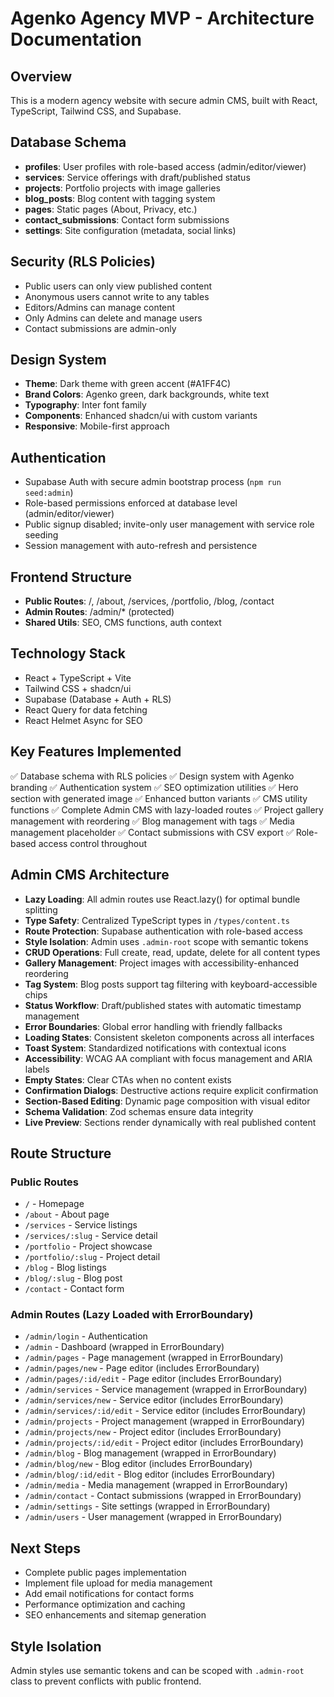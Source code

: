 # Agenko Agency MVP - Architecture Documentation

## Overview
This is a modern agency website with secure admin CMS, built with React, TypeScript, Tailwind CSS, and Supabase.

## Database Schema
- **profiles**: User profiles with role-based access (admin/editor/viewer)
- **services**: Service offerings with draft/published status
- **projects**: Portfolio projects with image galleries
- **blog_posts**: Blog content with tagging system
- **pages**: Static pages (About, Privacy, etc.)
- **contact_submissions**: Contact form submissions
- **settings**: Site configuration (metadata, social links)

## Security (RLS Policies)
- Public users can only view published content
- Anonymous users cannot write to any tables
- Editors/Admins can manage content
- Only Admins can delete and manage users
- Contact submissions are admin-only

## Design System
- **Theme**: Dark theme with green accent (#A1FF4C)
- **Brand Colors**: Agenko green, dark backgrounds, white text
- **Typography**: Inter font family
- **Components**: Enhanced shadcn/ui with custom variants
- **Responsive**: Mobile-first approach

## Authentication
- Supabase Auth with secure admin bootstrap process (`npm run seed:admin`)
- Role-based permissions enforced at database level (admin/editor/viewer)
- Public signup disabled; invite-only user management with service role seeding
- Session management with auto-refresh and persistence

## Frontend Structure
- **Public Routes**: /, /about, /services, /portfolio, /blog, /contact
- **Admin Routes**: /admin/* (protected)
- **Shared Utils**: SEO, CMS functions, auth context

## Technology Stack
- React + TypeScript + Vite
- Tailwind CSS + shadcn/ui
- Supabase (Database + Auth + RLS)
- React Query for data fetching
- React Helmet Async for SEO

## Key Features Implemented
✅ Database schema with RLS policies
✅ Design system with Agenko branding
✅ Authentication system
✅ SEO optimization utilities
✅ Hero section with generated image
✅ Enhanced button variants
✅ CMS utility functions
✅ Complete Admin CMS with lazy-loaded routes
✅ Project gallery management with reordering
✅ Blog management with tags
✅ Media management placeholder
✅ Contact submissions with CSV export
✅ Role-based access control throughout

## Admin CMS Architecture
- **Lazy Loading**: All admin routes use React.lazy() for optimal bundle splitting
- **Type Safety**: Centralized TypeScript types in `/types/content.ts`
- **Route Protection**: Supabase authentication with role-based access
- **Style Isolation**: Admin uses `.admin-root` scope with semantic tokens
- **CRUD Operations**: Full create, read, update, delete for all content types
- **Gallery Management**: Project images with accessibility-enhanced reordering
- **Tag System**: Blog posts support tag filtering with keyboard-accessible chips
- **Status Workflow**: Draft/published states with automatic timestamp management
- **Error Boundaries**: Global error handling with friendly fallbacks
- **Loading States**: Consistent skeleton components across all interfaces
- **Toast System**: Standardized notifications with contextual icons
- **Accessibility**: WCAG AA compliant with focus management and ARIA labels
- **Empty States**: Clear CTAs when no content exists
- **Confirmation Dialogs**: Destructive actions require explicit confirmation
- **Section-Based Editing**: Dynamic page composition with visual editor
- **Schema Validation**: Zod schemas ensure data integrity
- **Live Preview**: Sections render dynamically with real published content

## Route Structure
### Public Routes
- `/` - Homepage
- `/about` - About page
- `/services` - Service listings
- `/services/:slug` - Service detail
- `/portfolio` - Project showcase
- `/portfolio/:slug` - Project detail
- `/blog` - Blog listings
- `/blog/:slug` - Blog post
- `/contact` - Contact form

### Admin Routes (Lazy Loaded with ErrorBoundary)
- `/admin/login` - Authentication
- `/admin` - Dashboard (wrapped in ErrorBoundary)
- `/admin/pages` - Page management (wrapped in ErrorBoundary)
- `/admin/pages/new` - Page editor (includes ErrorBoundary)
- `/admin/pages/:id/edit` - Page editor (includes ErrorBoundary)
- `/admin/services` - Service management (wrapped in ErrorBoundary)
- `/admin/services/new` - Service editor (includes ErrorBoundary)
- `/admin/services/:id/edit` - Service editor (includes ErrorBoundary)
- `/admin/projects` - Project management (wrapped in ErrorBoundary)
- `/admin/projects/new` - Project editor (includes ErrorBoundary)
- `/admin/projects/:id/edit` - Project editor (includes ErrorBoundary)
- `/admin/blog` - Blog management (wrapped in ErrorBoundary)
- `/admin/blog/new` - Blog editor (includes ErrorBoundary)
- `/admin/blog/:id/edit` - Blog editor (includes ErrorBoundary)
- `/admin/media` - Media management (wrapped in ErrorBoundary)
- `/admin/contact` - Contact submissions (wrapped in ErrorBoundary)
- `/admin/settings` - Site settings (wrapped in ErrorBoundary)
- `/admin/users` - User management (wrapped in ErrorBoundary)

## Next Steps
- Complete public pages implementation
- Implement file upload for media management
- Add email notifications for contact forms
- Performance optimization and caching
- SEO enhancements and sitemap generation

## Style Isolation
Admin styles use semantic tokens and can be scoped with `.admin-root` class to prevent conflicts with public frontend.